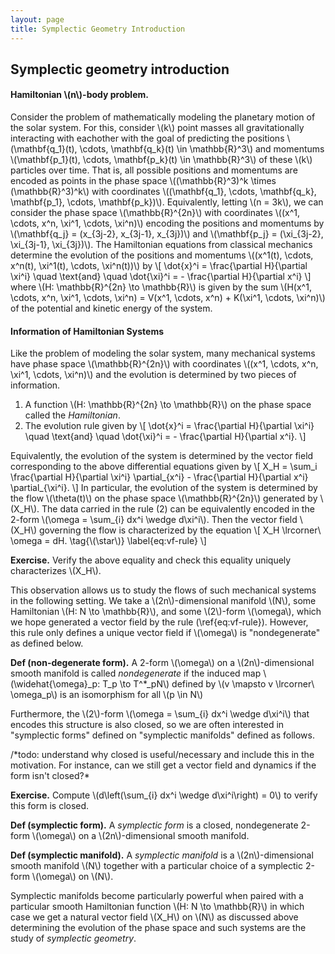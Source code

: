 ```yaml
---
layout: page
title: Symplectic Geometry Introduction
---
```


## Symplectic geometry introduction

#### Hamiltonian \\(n\\)-body problem.

Consider the problem of mathematically modeling the planetary motion of the solar system. For this, consider \\(k\\) point masses  all gravitationally interacting with eachother with the goal of predicting the positions \\(\mathbf{q_1}(t), \cdots, \mathbf{q_k}(t) \in \mathbb{R}^3\\) and momentums \\(\mathbf{p_1}(t), \cdots, \mathbf{p_k}(t) \in \mathbb{R}^3\\) of these \\(k\\) particles over time. That is, all possible positions and momentums are encoded as points in the phase space \\((\mathbb{R}^3)^k \times (\mathbb{R}^3)^k\\) with coordinates \\((\mathbf{q_1}, \cdots, \mathbf{q_k}, \mathbf{p_1}, \cdots, \mathbf{p_k})\\). Equivalently, letting \\(n = 3k\\), we can consider the phase space \\(\mathbb{R}^{2n}\\) with coordinates \\((x^1, \cdots, x^n, \xi^1, \cdots, \xi^n)\\) encoding the positions and momentums by \\(\mathbf{q\_j} = (x\_{3j-2}, x\_{3j-1}, x\_{3j})\\) and \\(\mathbf{p\_j} = (\xi\_{3j-2}, \xi\_{3j-1}, \xi\_{3j})\\). The Hamiltonian equations from classical mechanics determine the evolution of the positions and momentums \\((x^1(t), \cdots, x^n(t), \xi^1(t), \cdots, \xi^n(t))\\) by
\\[
        \dot{x}^i = \frac{\partial H}{\partial \xi^i} 
        \quad \text{and} \quad
        \dot{\xi}^i = - \frac{\partial H}{\partial x^i}
\\]
where \\(H: \mathbb{R}^{2n} \to \mathbb{R}\\) is given by the sum \\(H(x^1, \cdots, x^n, \xi^1, \cdots, \xi^n) = V(x^1, \cdots, x^n) + K(\xi^1, \cdots, \xi^n)\\) of the potential and kinetic energy of the system. 

#### Information of Hamiltonian Systems

Like the problem of modeling the solar system, many mechanical systems have phase space \\(\mathbb{R}^{2n}\\) with coordinates \\((x^1, \cdots, x^n, \xi^1, \cdots, \xi^n)\\) and the evolution is determined by two pieces of information.
1. A function \\(H: \mathbb{R}^{2n} \to \mathbb{R}\\) on the phase space called the *Hamiltonian*.
2. The evolution rule given by
\\[
        \dot{x}^i = \frac{\partial H}{\partial \xi^i} 
        \quad \text{and} \quad
        \dot{\xi}^i = - \frac{\partial H}{\partial x^i}.
\\]

Equivalently, the evolution of the system is determined by the vector field corresponding to the above differential equations given by
\\[
    X_H = \sum_i \frac{\partial H}{\partial \xi^i} \partial_{x^i} - \frac{\partial H}{\partial x^i} \partial_{\xi^i}.
\\]
In particular, the evolution of the system is determined by the flow \\(\theta(t)\\) on the phase space \\(\mathbb{R}^{2n}\\) generated by \\(X_H\\). The data carried in the rule (2) can be equivalently encoded in the 2-form \\(\omega = \sum_{i} dx^i \wedge d\xi^i\\). Then the vector field \\(X_H\\) governing the flow is characterized by the equation
\\[
    X_H \lrcorner\ \omega = dH.
    \tag{\\(\star\\)}
    \label{eq:vf-rule}
\\]

**Exercise.** Verify the above equality and check this equality uniquely characterizes \\(X_H\\).

This observation allows us to study the flows of such mechanical systems in the following setting. We take a \\(2n\\)-dimensional manifold \\(N\\), some Hamiltonian \\(H: N \to \mathbb{R}\\), and some \\(2\\)-form \\(\omega\\), which we hope generated a vector field by the rule (\ref{eq:vf-rule}). However, this rule only defines a unique vector field if \\(\omega\\) is "nondegenerate" as defined below.

**Def (non-degenerate form).** A 2-form \\(\omega\\) on a \\(2n\\)-dimensional smooth manifold is called *nondegenerate* if the induced map \\(\widehat{\omega}_p: T\_p \to T^\*\_pN\\) defined by \\(v \mapsto v \lrcorner\ \omega_p\\) is an isomorphism for all \\(p \in N\\)

Furthermore, the \\(2\\)-form \\(\omega = \sum_{i} dx^i \wedge d\xi^i\\) that encodes this structure is also closed, so we are often interested in "symplectic forms" defined on "symplectic manifolds" defined as follows.

/\*todo: understand why closed is useful/necessary and include this in the motivation. For instance, can we still get a vector field and dynamics if the form isn't closed?\*

**Exercise.** Compute \\(d\left(\sum_{i} dx^i \wedge d\xi^i\right) = 0\\) to verify this form is closed.

**Def (symplectic form).** A *symplectic form* is a closed, nondegenerate 2-form \\(\omega\\) on a \\(2n\\)-dimensional smooth manifold.

**Def (symplectic manifold).** A *symplectic manifold* is a \\(2n\\)-dimensional smooth manifold \\(N\\) together with a particular choice of a symplectic 2-form \\(\omega\\) on \\(N\\).

Symplectic manifolds become particularly powerful when paired with a particular smooth Hamiltonian function \\(H: N \to \mathbb{R}\\) in which case we get a natural vector field \\(X_H\\) on \\(N\\) as discussed above determining the evolution of the phase space and such systems are the study of *symplectic geometry*.